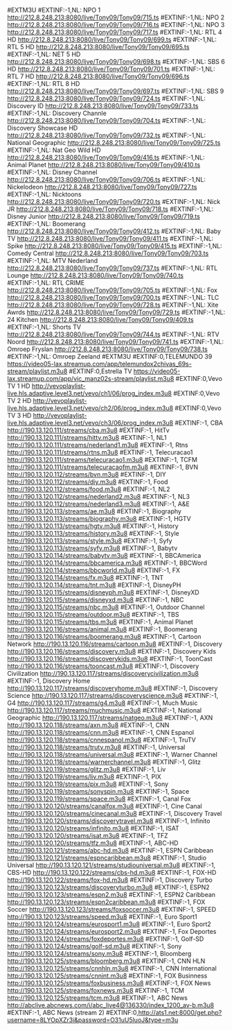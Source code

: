 #EXTM3U
#EXTINF:-1,NL: NPO 1
http://212.8.248.213:8080/live/Tony09/Tony09/715.ts
#EXTINF:-1,NL: NPO 2
http://212.8.248.213:8080/live/Tony09/Tony09/716.ts
#EXTINF:-1,NL: NPO 3
http://212.8.248.213:8080/live/Tony09/Tony09/717.ts
#EXTINF:-1,NL: RTL 4 HD
http://212.8.248.213:8080/live/Tony09/Tony09/699.ts
#EXTINF:-1,NL: RTL 5 HD
http://212.8.248.213:8080/live/Tony09/Tony09/695.ts
#EXTINF:-1,NL: NET 5 HD
http://212.8.248.213:8080/live/Tony09/Tony09/698.ts
#EXTINF:-1,NL: SBS 6 HD
http://212.8.248.213:8080/live/Tony09/Tony09/701.ts
#EXTINF:-1,NL: RTL 7 HD
http://212.8.248.213:8080/live/Tony09/Tony09/696.ts
#EXTINF:-1,NL: RTL 8 HD
http://212.8.248.213:8080/live/Tony09/Tony09/697.ts
#EXTINF:-1,NL: SBS 9
http://212.8.248.213:8080/live/Tony09/Tony09/724.ts
#EXTINF:-1,NL: Discovery ID
http://212.8.248.213:8080/live/Tony09/Tony09/733.ts
#EXTINF:-1,NL: Discovery Channle
http://212.8.248.213:8080/live/Tony09/Tony09/704.ts
#EXTINF:-1,NL: Discovery Showcase HD
http://212.8.248.213:8080/live/Tony09/Tony09/732.ts
#EXTINF:-1,NL: National Geographic
http://212.8.248.213:8080/live/Tony09/Tony09/725.ts
#EXTINF:-1,NL: Nat Geo Wild HD
http://212.8.248.213:8080/live/Tony09/Tony09/416.ts
#EXTINF:-1,NL: Animal Planet
http://212.8.248.213:8080/live/Tony09/Tony09/410.ts
#EXTINF:-1,NL: Disney Channel
http://212.8.248.213:8080/live/Tony09/Tony09/706.ts
#EXTINF:-1,NL: Nickelodeon
http://212.8.248.213:8080/live/Tony09/Tony09/727.ts
#EXTINF:-1,NL: Nicktoons
http://212.8.248.213:8080/live/Tony09/Tony09/720.ts
#EXTINF:-1,NL: Nick JR
http://212.8.248.213:8080/live/Tony09/Tony09/718.ts
#EXTINF:-1,NL: Disney Junior
http://212.8.248.213:8080/live/Tony09/Tony09/719.ts
#EXTINF:-1,NL: Boomerang
http://212.8.248.213:8080/live/Tony09/Tony09/412.ts
#EXTINF:-1,NL: Baby TV
http://212.8.248.213:8080/live/Tony09/Tony09/411.ts
#EXTINF:-1,NL: Spike
http://212.8.248.213:8080/live/Tony09/Tony09/415.ts
#EXTINF:-1,NL: Comedy Central
http://212.8.248.213:8080/live/Tony09/Tony09/703.ts
#EXTINF:-1,NL: MTV Nederland
http://212.8.248.213:8080/live/Tony09/Tony09/737.ts
#EXTINF:-1,NL: RTL Lounge
http://212.8.248.213:8080/live/Tony09/Tony09/740.ts
#EXTINF:-1,NL: RTL CRIME
http://212.8.248.213:8080/live/Tony09/Tony09/705.ts
#EXTINF:-1,NL: Fox
http://212.8.248.213:8080/live/Tony09/Tony09/700.ts
#EXTINF:-1,NL: TLC
http://212.8.248.213:8080/live/Tony09/Tony09/728.ts
#EXTINF:-1,NL: Xite Awrds
http://212.8.248.213:8080/live/Tony09/Tony09/729.ts
#EXTINF:-1,NL: 24 Kitchen
http://212.8.248.213:8080/live/Tony09/Tony09/409.ts
#EXTINF:-1,NL: Shorts TV
http://212.8.248.213:8080/live/Tony09/Tony09/744.ts
#EXTINF:-1,NL: RTV Noord
http://212.8.248.213:8080/live/Tony09/Tony09/741.ts
#EXTINF:-1,NL: Omroep Fryslan
http://212.8.248.213:8080/live/Tony09/Tony09/738.ts
#EXTINF:-1,NL: Omroep Zeeland
#EXTM3U
#EXTINF:0,TELEMUNDO 39
https://video05-lax.streamup.com/app/telemundox2chivas_69s-stream/playlist.m3u8
#EXTINF:0,Estrella TV
https://video05-lax.streamup.com/app/vic_manz02s-stream/playlist.m3u8
#EXTINF:0,Vevo TV 1 HD 
http://vevoplaylist-live.hls.adaptive.level3.net/vevo/ch1/06/prog_index.m3u8 
#EXTINF:0,Vevo TV 2 HD 
http://vevoplaylist-live.hls.adaptive.level3.net/vevo/ch2/06/prog_index.m3u8 
#EXTINF:0,Vevo TV 3 HD 
http://vevoplaylist-live.hls.adaptive.level3.net/vevo/ch3/06/prog_index.m3u8
#EXTINF:-1, CBA
http://190.13.120.111/streams/cba.m3u8
#EXTINF:-1, HitTv
http://190.13.120.111/streams/hittv.m3u8
#EXTINF:-1, NL1
http://190.13.120.111/streams/nederland1.m3u8
#EXTINF:-1, Rtns
http://190.13.120.111/streams/rtns.m3u8
#EXTINF:-1, Telecuracao1
http://190.13.120.111/streams/telecuracao1.m3u8
#EXTINF:-1, TCFM
http://190.13.120.111/streams/telecuracaofm.m3u8
#EXTINF:-1, BVN
http://190.13.120.112/streams/bvn.m3u8
#EXTINF:-1, DIY
http://190.13.120.112/streams/diy.m3u8
#EXTINF:-1, Food
http://190.13.120.112/streams/food.m3u8
#EXTINF:-1, NL2
http://190.13.120.112/streams/nederland2.m3u8
#EXTINF:-1, NL3
http://190.13.120.112/streams/nederland3.m3u8
#EXTINF:-1, A&E
http://190.13.120.113/streams/ae.m3u8
#EXTINF:-1, Biography
http://190.13.120.113/streams/biography.m3u8
#EXTINF:-1, HGTV
http://190.13.120.113/streams/hgtv.m3u8
#EXTINF:-1, History
http://190.13.120.113/streams/history.m3u8
#EXTINF:-1, Style
http://190.13.120.113/streams/style.m3u8
#EXTINF:-1, Syfy
http://190.13.120.113/streams/syfy.m3u8
#EXTINF:-1, Babytv
http://190.13.120.114/streams/babytv.m3u8
#EXTINF:-1, BBCAmerica
http://190.13.120.114/streams/bbcamerica.m3u8
#EXTINF:-1, BBCWord
http://190.13.120.114/streams/bbcworld.m3u8
#EXTINF:-1, FX
http://190.13.120.114/streams/fx.m3u8
#EXTINF:-1, TNT
http://190.13.120.114/streams/tnt.m3u8
#EXTINF:-1, DisneyPH
http://190.13.120.115/streams/disneyph.m3u8
#EXTINF:-1, DisneyXD
http://190.13.120.115/streams/disneyxd.m3u8
#EXTINF:-1, NBC
http://190.13.120.115/streams/nbc.m3u8
#EXTINF:-1, Outdoor Channel
http://190.13.120.115/streams/outdoor.m3u8
#EXTINF:-1, TBS
http://190.13.120.115/streams/tbs.m3u8
#EXTINF:-1, Animal Planet
http://190.13.120.116/streams/animal.m3u8
#EXTINF:-1, Boomerang
http://190.13.120.116/streams/boomerang.m3u8
#EXTINF:-1, Cartoon Network
http://190.13.120.116/streams/cartoon.m3u8
#EXTINF:-1, Discovery
http://190.13.120.116/streams/discovery.m3u8
#EXTINF:-1, Discovery Kids
http://190.13.120.116/streams/discoverykids.m3u8
#EXTINF:-1, ToonCast
http://190.13.120.116/streams/tooncast.m3u8
#EXTINF:-1, Discovery Civilization
http://190.13.120.117/streams/discoverycivilization.m3u8
#EXTINF:-1, Discovery Home
http://190.13.120.117/streams/discoveryhome.m3u8
#EXTINF:-1, Discovery Science
http://190.13.120.117/streams/discoveryscience.m3u8
#EXTINF:-1, G4
http://190.13.120.117/streams/g4.m3u8
#EXTINF:-1, Much Music
http://190.13.120.117/streams/muchmusic.m3u8
#EXTINF:-1, National Geographic
http://190.13.120.117/streams/natgeo.m3u8
#EXTINF:-1, AXN
http://190.13.120.118/streams/axn.m3u8
#EXTINF:-1, CNN
http://190.13.120.118/streams/cnn.m3u8
#EXTINF:-1, CNN Espanol
http://190.13.120.118/streams/cnnespanol.m3u8
#EXTINF:-1, TruTV
http://190.13.120.118/streams/trutv.m3u8
#EXTINF:-1, Universal
http://190.13.120.118/streams/universal.m3u8
#EXTINF:-1, Warner Channel
http://190.13.120.118/streams/warnerchannel.m3u8
#EXTINF:-1, Glitz
http://190.13.120.119/streams/glitz.m3u8
#EXTINF:-1, Liv
http://190.13.120.119/streams/liv.m3u8
#EXTINF:-1, PIX
http://190.13.120.119/streams/pix.m3u8
#EXTINF:-1, Sony
http://190.13.120.119/streams/sonyspin.m3u8
#EXTINF:-1, Space
http://190.13.120.119/streams/space.m3u8
#EXTINF:-1, Canal Fox
http://190.13.120.120/streams/canalfox.m3u8
#EXTINF:-1, Cine Canal
http://190.13.120.120/streams/cinecanal.m3u8
#EXTINF:-1, Discovery Travel
http://190.13.120.120/streams/discoverytravel.m3u8
#EXTINF:-1, Infinito
http://190.13.120.120/streams/infinito.m3u8
#EXTINF:-1, ISAT
http://190.13.120.120/streams/isat.m3u8
#EXTINF:-1, TFZ
http://190.13.120.120/streams/tfz.m3u8
#EXTINF:-1, ABC-HD
http://190.13.120.121/streams/abc-hd.m3u8
#EXTINF:-1, ESPN Caribbean
http://190.13.120.121/streams/espncaribbean.m3u8
#EXTINF:-1, Studio Universal
http://190.13.120.121/streams/studiouniversal.m3u8
#EXTINF:-1, CBS-HD
http://190.13.120.122/streams/cbs-hd.m3u8
#EXTINF:-1, FOX-HD
http://190.13.120.122/streams/fox-hd.m3u8
#EXTINF:-1, Discovery Turbo
http://190.13.120.123/streams/discoveryturbo.m3u8
#EXTINF:-1, ESPN2
http://190.13.120.123/streams/espn2.m3u8
#EXTINF:-1, ESPN2 Caribbean
http://190.13.120.123/streams/espn2caribbean.m3u8
#EXTINF:-1, FOX Soccer
http://190.13.120.123/streams/foxsoccer.m3u8
#EXTINF:-1, SPEED
http://190.13.120.123/streams/speed.m3u8
#EXTINF:-1, Euro Sport1
http://190.13.120.124/streams/eurosport1.m3u8
#EXTINF:-1, Euro Sport2
http://190.13.120.124/streams/eurosport2.m3u8
#EXTINF:-1, Fox Deportes
http://190.13.120.124/streams/foxdeportes.m3u8
#EXTINF:-1, Golf-SD
http://190.13.120.124/streams/golf-sd.m3u8
#EXTINF:-1, Sony
http://190.13.120.124/streams/sony.m3u8
#EXTINF:-1, Bloomberg
http://190.13.120.125/streams/bloomberg.m3u8
#EXTINF:-1, CNN HLN
http://190.13.120.125/streams/cnnhln.m3u8
#EXTINF:-1, CNN International
http://190.13.120.125/streams/cnnint.m3u8
#EXTINF:-1, FOX Businness
http://190.13.120.125/streams/foxbusiness.m3u8
#EXTINF:-1, FOX News
http://190.13.120.125/streams/foxnews.m3u8
#EXTINF:-1, TCM
http://190.13.120.125/streams/tcm.m3u8
#EXTINF:-1, ABC News
http://abclive.abcnews.com/i/abc_live4@136330/index_1200_av-b.m3u8
#EXTINF:-1, ABC News (stream 2)
#EXTINF:0,http://ats1.net:8000/get.php?username=8LYOpXZr3i&password=O31uU5luoJ&type=m3u
